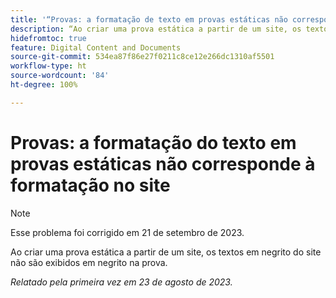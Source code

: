 ```yaml
---
title: '“Provas: a formatação de texto em provas estáticas não corresponde à formatação no site”'
description: “Ao criar uma prova estática a partir de um site, os textos em negrito do site não são exibidos em negrito na prova.”
hidefromtoc: true
feature: Digital Content and Documents
source-git-commit: 534ea87f86e27f0211c8ce12e266dc1310af5501
workflow-type: ht
source-wordcount: '84'
ht-degree: 100%

---
```



# Provas: a formatação do texto em provas estáticas não corresponde à formatação no site

<!--WF, WFP TOCs-->

>[!NOTE]
>
>Esse problema foi corrigido em 21 de setembro de 2023.

Ao criar uma prova estática a partir de um site, os textos em negrito do site não são exibidos em negrito na prova.

_Relatado pela primeira vez em 23 de agosto de 2023._

